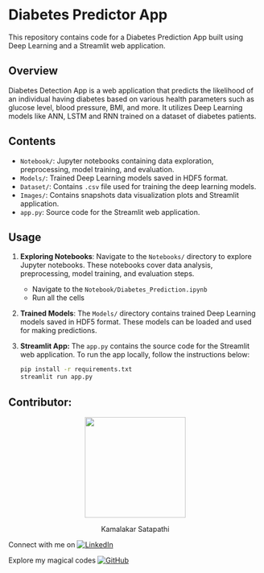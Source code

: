 # Diabetes Predictor App

This repository contains code for a Diabetes Prediction App built using Deep Learning and a Streamlit web application.

## Overview
Diabetes Detection App is a web application that predicts the likelihood of an individual having diabetes based on various health parameters such as glucose level, blood pressure, BMI, and more. It utilizes Deep Learning models like ANN, LSTM and RNN trained on a dataset of diabetes patients.

## Contents
- `Notebook/`: Jupyter notebooks containing data exploration, preprocessing, model training, and evaluation.
- `Models/`: Trained Deep Learning models saved in HDF5 format.
- `Dataset/`: Contains `.csv` file used for training the deep learning models.
- `Images/`: Contains snapshots data visualization plots and Streamlit application.
- `app.py`: Source code for the Streamlit web application.

## Usage

1. **Exploring Notebooks**: Navigate to the `Notebooks/` directory to explore Jupyter notebooks. These notebooks cover data analysis, preprocessing, model training, and evaluation steps.
   -  Navigate to the `Notebook/Diabetes_Prediction.ipynb`
   -  Run all the cells
2. **Trained Models**: The `Models/` directory contains trained Deep Learning models saved in HDF5 format. These models can be loaded and used for making predictions.
3. **Streamlit App:** The `app.py` contains the source code for the Streamlit web application. To run the app locally, follow the instructions below:

    ```bash
    pip install -r requirements.txt
    streamlit run app.py
    ```

## Contributor:
<p align="center">
  <img src="https://github.com/sgvkamalakar.png" height="200" width="200"/>
</p>
<p align="center">
  Kamalakar Satapathi
</p>

 
Connect with me on [![LinkedIn](https://img.shields.io/badge/-Kamalakar_Satapathi-0077B5?style=flat-square&logo=linkedin&logoColor=white)](https://www.linkedin.com/in/sgvkamalakar)

Explore my magical codes [![GitHub](https://img.shields.io/badge/-Sgvkamalakar-181717?style=flat-square&logo=github)](https://github.com/sgvkamalakar)
